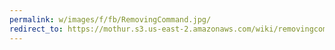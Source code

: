 ```yaml
---
permalink: w/images/f/fb/RemovingCommand.jpg/
redirect_to: https://mothur.s3.us-east-2.amazonaws.com/wiki/removingcommand.jpg
---
```


